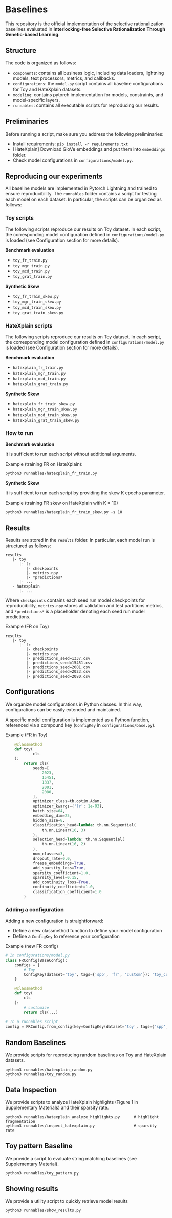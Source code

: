 # Baselines

This repository is the official implementation of the selective rationalization baselines evaluated in **Interlocking-free Selective Rationalization Through Genetic-based Learning**.

## Structure

The code is organized as follows:

- ``components``: contains all business logic, including data loaders, lightning models, text processors, metrics, and callbacks.
- ``configurations``: the ``model.py`` script contains all baseline configurations for Toy and HateXplain datasets.
- ``modeling``: contains pytorch implementation for models, constraints, and model-specific layers.
- ``runnables``: contains all executable scripts for reproducing our results.

## Preliminaries

Before running a script, make sure you address the following preliminaries:

* Install requirements: ``pip install -r requirements.txt``
* [HateXplain] Download GloVe embeddings and put them into ``embeddings`` folder.
* Check model configurations in ``configurations/model.py``.

## Reproducing our experiments

All baseline models are implemented in Pytorch Lightning and trained to ensure reproducibility.
The ``runnables`` folder contains a script for testing each model on each dataset.
In particular, the scripts can be organized as follows:

### Toy scripts

The following scripts reproduce our results on Toy dataset.
In each script, the corresponding model configuration defined in ``configurations/model.py`` is loaded (see Configuration section for more details).

**Benchmark evaluation**
* ``toy_fr_train.py``
* ``toy_mgr_train.py``
* ``toy_mcd_train.py``
* ``toy_grat_train.py``

**Synthetic Skew**
* ``toy_fr_train_skew.py``
* ``toy_mgr_train_skew.py``
* ``toy_mcd_train_skew.py``
* ``toy_grat_train_skew.py``

### HateXplain scripts

The following scripts reproduce our results on Toy dataset.
In each script, the corresponding model configuration defined in ``configurations/model.py`` is loaded (see Configuration section for more details).

**Benchmark evaluation**
* ``hatexplain_fr_train.py``
* ``hatexplain_mgr_train.py``
* ``hatexplain_mcd_train.py``
* ``hatexplain_grat_train.py``

**Synthetic Skew**
* ``hatexplain_fr_train_skew.py``
* ``hatexplain_mgr_train_skew.py``
* ``hatexplain_mcd_train_skew.py``
* ``hatexplain_grat_train_skew.py``

### How to run

**Benchmark evaluation**

It is sufficient to run each script without additional arguments.

Example (training FR on HateXplain):
```commandline
python3 runnables/hatexplain_fr_train.py
```

**Synthetic Skew**

It is sufficient to run each script by providing the skew K epochs parameter.

Example (training FR skew on HateXplain with K = 10)
```commandline
python3 runnables/hatexplain_fr_train_skew.py -s 10
```

## Results

Results are stored in the `results` folder.
In particular, each model run is structured as follows:

```
results
   |- toy
      |- fr
         |- checkpoints
         |- metrics.npy
         |- *predictions* 
      |- ... 
   - hatexplain
      |- ...
```

Where ``checkpoints`` contains each seed run model checkpoints for reproducibility, 
``metrics.npy`` stores all validation and test partitions metrics, and `*predictions*` is a placeholder denoting each seed run model predictions.

Example (FR on Toy)
```
results
   |- toy
      |- fr
         |- checkpoints
         |- metrics.npy
         |- predictions_seed=1337.csv
         |- predictions_seed=15451.csv
         |- predictions_seed=2001.csv
         |- predictions_seed=2023.csv
         |- predictions_seed=2080.csv
```

## Configurations

We organize model configurations in Python classes.
In this way, configurations can be easily extended and maintained.

A specific model configuration is implemented as a Python function, referenced via a compound key (`ConfigKey` in `configurations/base.py`).

Example (FR in Toy)
```python
    @classmethod
    def toy(
            cls
    ):
        return cls(
            seeds=[
                2023,
                15451,
                1337,
                2001,
                2080,
            ],
            optimizer_class=th.optim.Adam,
            optimizer_kwargs={'lr': 1e-03},
            batch_size=64,
            embedding_dim=25,
            hidden_size=8,
            classification_head=lambda: th.nn.Sequential(
                th.nn.Linear(16, 3)
            ),
            selection_head=lambda: th.nn.Sequential(
                th.nn.Linear(16, 2)
            ),
            num_classes=3,
            dropout_rate=0.0,
            freeze_embeddings=True,
            add_sparsity_loss=True,
            sparsity_coefficient=1.0,
            sparsity_level=0.15,
            add_continuity_loss=True,
            continuity_coefficient=1.0,
            classification_coefficient=1.0
        )
```

### Adding a configuration

Adding a new configuration is straightforward:

* Define a new classmethod function to define your model configuration
* Define a `ConfigKey` to reference your configuration

Example (new FR config)
```python
# In configurations/model.py
class FRConfig(BaseConfig):
    configs = {
        # Toy
        ConfigKey(dataset='toy', tags={'spp', 'fr', 'custom'}): 'toy_custom',
    }

    @classmethod
    def toy(
        cls
    ):
        # customize
        return cls(...)
    
# In a runnables script
config = FRConfig.from_config(key=ConfigKey(dataset='toy', tags={'spp', 'fr', 'custom'}))

```

## Random Baselines

We provide scripts for reproducing random baselines on Toy and HateXplain datasets.

```commandline
python3 runnables/hatexplain_random.py
python3 runnables/toy_random.py
```

## Data Inspection

We provide scripts to analyze HateXplain highlights (Figure 1 in Supplementary Materials) and their sparsity rate.

```commandline
python3 runnables/hatexplain_analyze_highlights.py      # highlight fragmentation
python3 runnables/inspect_hatexplain.py                 # sparsity rate
```

## Toy pattern Baseline

We provide a script to evaluate string matching baselines (see Supplementary Material).

```commandline
python3 runnables/toy_pattern.py
```

## Showing results

We provide a utility script to quickly retrieve model results

```commandline
python3 runnables/show_results.py
```

